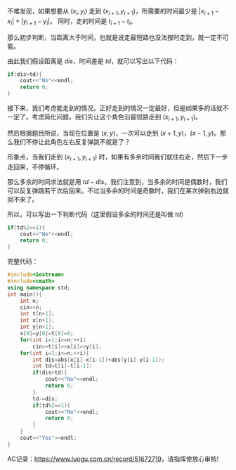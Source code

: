 不难发现，如果想要从 $(x_i,y_i)$ 走到 $(x_{i+1},y_{i+1})$，所需要的时间最少是 $|x_{i+1}-x_i|+|y_{i+1}-y_i|$。
同时，走的时间是 $t_{i+1}-t_i$。

那么初步判断，当距离大于时间，也就是说走最短路也没法按时走到，就一定不可能。

由此我们假设距离是 $dis$，时间差是 $td$，就可以写出以下代码：

```cpp
if(dis>td){
	cout<<"No"<<endl;
	return 0;
}
```

接下来，我们考虑能走到的情况。正好走到的情况一定最好，但是如果多的话就不一定了。考虑简化问题，我们先让这个角色沿最短路走到 $(x_{i+1},y_{i+1})$。

然后根据题目所说，当现在位置是 $(x,y)$，一次可以走到 $(x+1,y)$，$(x-1,y)$。那么我们不停让此角色左右反复弹跳不就是了？

形象点，当我们走到 $(x_{i+1},y_{i+1})$ 时，如果有多余时间我们就往右走，然后下一步走回来，不停循环。

那么多余的时间求法就是用 $td-dis$。我们注意到，当多余的时间是偶数时，我们可以反复弹跳若干次后回来。不过当多余的时间是奇数时，我们在某次弹到右边就回不来了。

所以，可以写出一下判断代码（这里假设多余的时间还是叫做 $td$）

```cpp
if(td%2==1){
	cout<<"No"<<endl;
	return 0;
}
```

完整代码：

```cpp
#include<iostream>
#include<cmath>
using namespace std;
int main(){
	int n;
	cin>>n;
	int t[n+1];
	int x[n+1];
	int y[n+1];
	x[0]=y[0]=t[0]=0;
	for(int i=1;i<=n;++i)
		cin>>t[i]>>x[i]>>y[i];
	for(int i=1;i<=n;++i){
		int dis=abs(x[i]-x[i-1])+abs(y[i]-y[i-1]);
		int td=t[i]-t[i-1];
		if(dis>td){
			cout<<"No"<<endl;
			return 0;
		}
		td-=dis;
		if(td%2==1){
			cout<<"No"<<endl;
			return 0;
		}
	}
	cout<<"Yes"<<endl;
}
```

AC记录：<https://www.luogu.com.cn/record/51672719>，请指挥使放心审核!